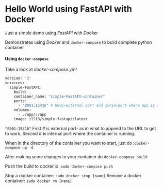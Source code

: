 # Hello World using FastAPI with Docker


Just a simple demo using *FastAPI* with *Docker*

Demonstrates using *Docker* and ```docker-compose``` to build complete python container



#### Using ```docker-compose```

Take a look at *docker-compose.yml*

```bash
version: '3'
services:
  simple-FastAPI:
    build: .
    container_name: "simple-FastAPI-container"
    ports:
      - "8001:15410" # 8001=external port and 15410=port where app is running
    volumes:  
      - ./app/:/app
    image: ill13/simple-fastapi:latest
```
```"8001:15410"``` First # is external port- as in what to append to the URL to get to work. Second # is internal port where the container is running. 

When in the directory of the container you want to start, just do :```docker-compose up -d```

After making some changes to your container do ```docker-compose build```

Push the build to docker.io: ```sudo docker-compose push```

Stop a docker container: ```sudo docker stop [name]```
Remove a docker container: ```sudo docker rm [name]```



